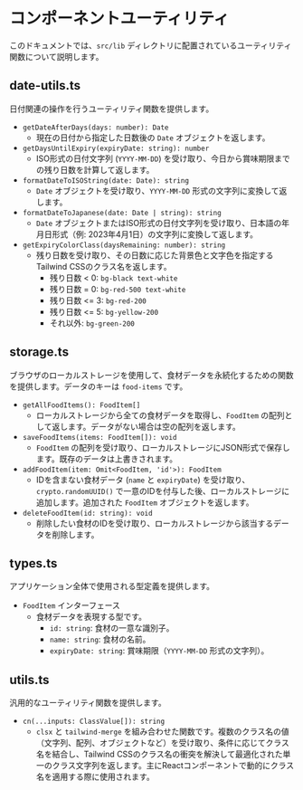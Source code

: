 # コンポーネントユーティリティ

このドキュメントでは、`src/lib` ディレクトリに配置されているユーティリティ関数について説明します。

## date-utils.ts

日付関連の操作を行うユーティリティ関数を提供します。

- `getDateAfterDays(days: number): Date`
  - 現在の日付から指定した日数後の `Date` オブジェクトを返します。
- `getDaysUntilExpiry(expiryDate: string): number`
  - ISO形式の日付文字列 (`YYYY-MM-DD`) を受け取り、今日から賞味期限までの残り日数を計算して返します。
- `formatDateToISOString(date: Date): string`
  - `Date` オブジェクトを受け取り、`YYYY-MM-DD` 形式の文字列に変換して返します。
- `formatDateToJapanese(date: Date | string): string`
  - `Date` オブジェクトまたはISO形式の日付文字列を受け取り、日本語の年月日形式（例: 2023年4月1日）の文字列に変換して返します。
- `getExpiryColorClass(daysRemaining: number): string`
  - 残り日数を受け取り、その日数に応じた背景色と文字色を指定するTailwind CSSのクラス名を返します。
    - 残り日数 < 0: `bg-black text-white`
    - 残り日数 = 0: `bg-red-500 text-white`
    - 残り日数 <= 3: `bg-red-200`
    - 残り日数 <= 5: `bg-yellow-200`
    - それ以外: `bg-green-200`

## storage.ts

ブラウザのローカルストレージを使用して、食材データを永続化するための関数を提供します。データのキーは `food-items` です。

- `getAllFoodItems(): FoodItem[]`
  - ローカルストレージから全ての食材データを取得し、`FoodItem` の配列として返します。データがない場合は空の配列を返します。
- `saveFoodItems(items: FoodItem[]): void`
  - `FoodItem` の配列を受け取り、ローカルストレージにJSON形式で保存します。既存のデータは上書きされます。
- `addFoodItem(item: Omit<FoodItem, 'id'>): FoodItem`
  - IDを含まない食材データ (`name` と `expiryDate`) を受け取り、`crypto.randomUUID()` で一意のIDを付与した後、ローカルストレージに追加します。追加された `FoodItem` オブジェクトを返します。
- `deleteFoodItem(id: string): void`
  - 削除したい食材のIDを受け取り、ローカルストレージから該当するデータを削除します。

## types.ts

アプリケーション全体で使用される型定義を提供します。

- `FoodItem` インターフェース
  - 食材データを表現する型です。
    - `id: string`: 食材の一意な識別子。
    - `name: string`: 食材の名前。
    - `expiryDate: string`: 賞味期限（`YYYY-MM-DD` 形式の文字列）。

## utils.ts

汎用的なユーティリティ関数を提供します。

- `cn(...inputs: ClassValue[]): string`
  - `clsx` と `tailwind-merge` を組み合わせた関数です。複数のクラス名の値（文字列、配列、オブジェクトなど）を受け取り、条件に応じてクラス名を結合し、Tailwind CSSのクラス名の衝突を解決して最適化された単一のクラス文字列を返します。主にReactコンポーネントで動的にクラス名を適用する際に使用されます。

